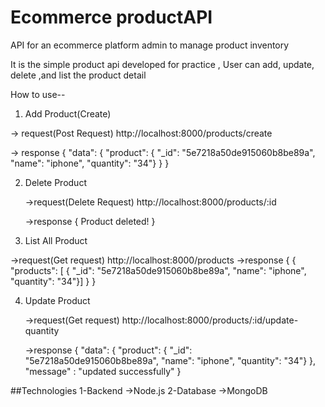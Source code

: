 # Ecommerce productAPI
API for an ecommerce platform admin to manage product inventory

It is the simple product api developed for practice , User can add, update, delete ,and list the product detail

How to use--

1.  Add Product(Create)

->  request(Post Request)
    http://localhost:8000/products/create
    
->   response
{ "data": { "product": { "_id": "5e7218a50de915060b8be89a", "name": "iphone", "quantity": "34"} } }

2.  Delete Product

    ->request(Delete Request)
    http://localhost:8000/products/:id

    ->response
    { Product deleted! }


3. List All Product

  ->request(Get request)
         http://localhost:8000/products
  ->response
  { { "products": [ { "_id": "5e7218a50de915060b8be89a", "name": "iphone", "quantity": "34"}]  } }

4. Update Product 


   ->request(Get request)
         http://localhost:8000/products/:id/update-quantity
         
   ->response
        { "data": { "product": { "_id": "5e7218a50de915060b8be89a", "name": "iphone", "quantity": "34"} },
          "message" : "updated successfully" }
         
##Technologies
1-Backend ->Node.js
2-Database ->MongoDB
